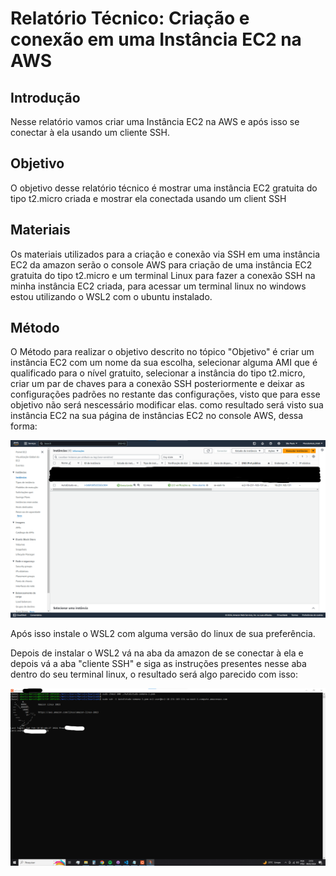 # Relatório Técnico: Criação e conexão em uma Instância EC2 na AWS

## Introdução 

Nesse relatório vamos criar uma Instância EC2 na AWS e após isso se conectar à ela usando um cliente SSH.

## Objetivo

O objetivo desse relatório técnico é mostrar uma instância EC2 gratuita do tipo t2.micro criada e mostrar ela conectada usando um client SSH

## Materiais

Os materiais utilizados para a criação e conexão via SSH em uma instância EC2 da amazon serão o console AWS para criação de uma instância EC2 gratuita do tipo t2.micro e um terminal Linux para fazer a conexão SSH na minha instância EC2 criada, para acessar um terminal linux no windows estou utilizando o WSL2 com o ubuntu instalado.

## Método

O Método para realizar o objetivo descrito no tópico "Objetivo" é criar um instância EC2 com um nome da sua escolha, selecionar alguma AMI que é qualificado para o nível gratuito, selecionar a instância do tipo t2.micro, criar um par de chaves para a conexão SSH posteriormente e deixar as configurações padrões no restante das configurações, visto que para esse objetivo não será nescessário modificar elas. como resultado será visto sua instância EC2 na sua página de instâncias EC2 no console AWS, dessa forma:

<img src='./image/Console-aws-mostrando-a-instancia.png'>

Após isso instale o WSL2 com alguma versão do linux de sua preferência.

Depois de instalar o WSL2 vá na aba da amazon de se conectar à ela e depois vá a aba "cliente SSH" e siga as instruções presentes nesse aba dentro do seu terminal linux, o resultado será algo parecido com isso:

<img src='./image/Terminal-Linux-Conectado-ao-EC2.png'>

